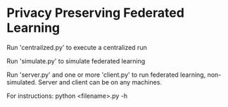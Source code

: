 # Privacy Preserving Federated Learning

Run 'centrailzed.py' to execute a centralized run

Run 'simulate.py' to simulate federated learning

Run 'server.py' and one or more 'client.py' to run federated learning, non-simulated.  Server and client can be on any machines.



For instructions: python \<filename\>.py -h
